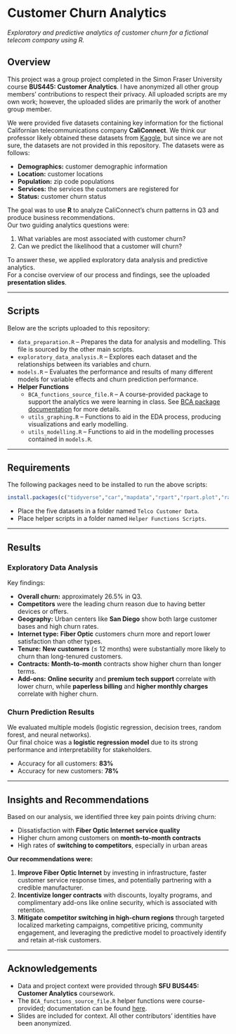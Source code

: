 # Customer Churn Analytics
*Exploratory and predictive analytics of customer churn for a fictional telecom company using R.*

## Overview

This project was a group project completed in the Simon Fraser University course **BUS445: Customer Analytics**. I have anonymized all other group members’ contributions to respect their privacy. All uploaded scripts are my own work; however, the uploaded slides are primarily the work of another group member.

We were provided five datasets containing key information for the fictional Californian telecommunications company **CaliConnect**. We think our professor likely obtained these datasets from [Kaggle](https://www.kaggle.com/), but since we are not sure, the datasets are not provided in this repository. The datasets were as follows:
- **Demographics:** customer demographic information
- **Location:** customer locations
- **Population:** zip code populations  
- **Services:** the services the customers are registered for
- **Status:** customer churn status 

The goal was to use **R** to analyze CaliConnect’s churn patterns in Q3 and produce business recommendations.  
Our two guiding analytics questions were:  
1. What variables are most associated with customer churn?  
2. Can we predict the likelihood that a customer will churn?  

To answer these, we applied exploratory data analysis and predictive analytics.  
For a concise overview of our process and findings, see the uploaded **presentation slides**.

---

## Scripts

Below are the scripts uploaded to this repository:
- `data_preparation.R` – Prepares the data for analysis and modelling. This file is sourced by the other main scripts.  
- `exploratory_data_analysis.R` – Explores each dataset and the relationships between its variables and churn.  
- `models.R` – Evaluates the performance and results of many different models for variable effects and churn prediction performance.  
- **Helper Functions**
  - `BCA_functions_source_file.R` – A course-provided package to support the analytics we were learning in class. See [BCA package documentation](https://cran.r-project.org/web/packages/BCA/index.html) for more details.  
  - `utils_graphing.R` – Functions to aid in the EDA process, producing visualizations and early modelling.  
  - `utils_modelling.R` – Functions to aid in the modelling processes contained in `models.R`.
 
---

## Requirements

The following packages need to be installed to run the above scripts:

```r
install.packages(c("tidyverse","car","mapdata","rpart","rpart.plot","randomForest","nnet"))
```

- Place the five datasets in a folder named `Telco Customer Data`.
- Place helper scripts in a folder named `Helper Functions Scripts`.

---

## Results

### Exploratory Data Analysis
Key findings:
- **Overall churn:** approximately 26.5% in Q3.  
- **Competitors** were the leading churn reason due to having better devices or offers.  
- **Geography:** Urban centers like **San Diego** show both large customer bases and high churn rates.  
- **Internet type:** **Fiber Optic** customers churn more and report lower satisfaction than other types.  
- **Tenure:** **New customers** (≤ 12 months) were substantially more likely to churn than long-tenured customers.  
- **Contracts:** **Month-to-month** contracts show higher churn than longer terms.  
- **Add-ons:** **Online security** and **premium tech support** correlate with lower churn, while **paperless billing** and **higher monthly charges** correlate with higher churn.

### Churn Prediction Results
We evaluated multiple models (logistic regression, decision trees, random forest, and neural networks).  
Our final choice was a **logistic regression model** due to its strong performance and interpretability for stakeholders.
- Accuracy for all customers: **83%**  
- Accuracy for new customers: **78%** 

---

## Insights and Recommendations

Based on our analysis, we identified three key pain points driving churn:  
- Dissatisfaction with **Fiber Optic Internet service quality** 
- Higher churn among customers on **month-to-month contracts**
- High rates of **switching to competitors**, especially in urban areas  

**Our recommendations were:**  
1. **Improve Fiber Optic Internet** by investing in infrastructure, faster customer service response times, and potentially partnering with a credible manufacturer.
2. **Incentivize longer contracts** with discounts, loyalty programs, and complimentary add-ons like online security, which is associated with retention.  
3. **Mitigate competitor switching in high-churn regions** through targeted localized marketing campaigns, competitive pricing, community engagement, and leveraging the predictive model to proactively identify and retain at-risk customers.

---

## Acknowledgements

- Data and project context were provided through **SFU BUS445: Customer Analytics** coursework.  
- The `BCA_functions_source_file.R` helper functions were course-provided; documentation can be found [here](https://cran.r-project.org/web/packages/BCA/index.html).  
- Slides are included for context. All other contributors’ identities have been anonymized.

